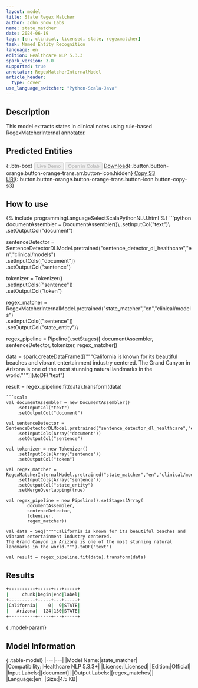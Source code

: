 ```yaml
---
layout: model
title: State Regex Matcher
author: John Snow Labs
name: state_matcher
date: 2024-06-19
tags: [en, clinical, licensed, state, regexmatcher]
task: Named Entity Recognition
language: en
edition: Healthcare NLP 5.3.3
spark_version: 3.0
supported: true
annotator: RegexMatcherInternalModel
article_header:
  type: cover
use_language_switcher: "Python-Scala-Java"
---
```


## Description

This model extracts states in clinical notes using rule-based RegexMatcherInternal annotator.

## Predicted Entities



{:.btn-box}
<button class="button button-orange" disabled>Live Demo</button>
<button class="button button-orange" disabled>Open in Colab</button>
[Download](https://s3.amazonaws.com/auxdata.johnsnowlabs.com/clinical/models/state_matcher_en_5.3.3_3.0_1718773178136.zip){:.button.button-orange.button-orange-trans.arr.button-icon.hidden}
[Copy S3 URI](s3://auxdata.johnsnowlabs.com/clinical/models/state_matcher_en_5.3.3_3.0_1718773178136.zip){:.button.button-orange.button-orange-trans.button-icon.button-copy-s3}

## How to use



<div class="tabs-box" markdown="1">
{% include programmingLanguageSelectScalaPythonNLU.html %}
```python
documentAssembler = DocumentAssembler()\
    .setInputCol("text")\
    .setOutputCol("document")

sentenceDetector = SentenceDetectorDLModel.pretrained("sentence_detector_dl_healthcare","en","clinical/models")\
    .setInputCols(["document"])\
    .setOutputCol("sentence")

tokenizer = Tokenizer()\
    .setInputCols(["sentence"])\
    .setOutputCol("token")

regex_matcher = RegexMatcherInternalModel.pretrained("state_matcher","en","clinical/models") \
    .setInputCols(["sentence"])\
    .setOutputCol("state_entity")\

regex_pipeline = Pipeline().setStages([
    documentAssembler,
    sentenceDetector,
    tokenizer,
    regex_matcher])

data = spark.createDataFrame([["""California is known for its beautiful beaches and vibrant entertainment industry centered.
The Grand Canyon in Arizona is one of the most stunning natural landmarks in the world."""]]).toDF("text")

result = regex_pipeline.fit(data).transform(data)
```
```scala
val documentAssembler = new DocumentAssembler()
	.setInputCol("text")
	.setOutputCol("document")

val sentenceDetector = SentenceDetectorDLModel.pretrained("sentence_detector_dl_healthcare","en","clinical/models")
	.setInputCols(Array("document"))
	.setOutputCol("sentence")

val tokenizer = new Tokenizer()
	.setInputCols(Array("sentence"))
	.setOutputCol("token")

val regex_matcher = RegexMatcherInternalModel.pretrained("state_matcher","en","clinical/models")
	.setInputCols(Array("sentence"))
	.setOutputCol("state_entity")
	.setMergeOverlapping(true)

val regex_pipeline = new Pipeline().setStages(Array(
		documentAssembler,
		sentenceDetector,
		tokenizer,
		regex_matcher))

val data = Seq(""""California is known for its beautiful beaches and vibrant entertainment industry centered.
The Grand Canyon in Arizona is one of the most stunning natural landmarks in the world.""").toDF("text")

val result = regex_pipeline.fit(data).transform(data)
```
</div>

## Results

```bash
+----------+-----+---+-----+
|     chunk|begin|end|label|
+----------+-----+---+-----+
|California|    0|  9|STATE|
|   Arizona|  124|130|STATE|
+----------+-----+---+-----+
```

{:.model-param}
## Model Information

{:.table-model}
|---|---|
|Model Name:|state_matcher|
|Compatibility:|Healthcare NLP 5.3.3+|
|License:|Licensed|
|Edition:|Official|
|Input Labels:|[document]|
|Output Labels:|[regex_matches]|
|Language:|en|
|Size:|4.5 KB|